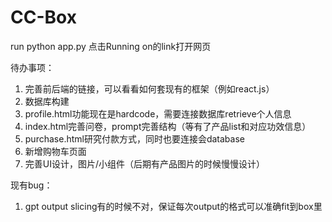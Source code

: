 # CC-Box
run python app.py 点击Running on的link打开网页

待办事项：

1. 完善前后端的链接，可以看看如何套现有的框架（例如react.js）
2. 数据库构建
3. profile.html功能现在是hardcode，需要连接数据库retrieve个人信息
4. index.html完善问卷，prompt完善结构（等有了产品list和对应功效信息）
5. purchase.html研究付款方式，同时也要连接会database
6. 新增购物车页面
7. 完善UI设计，图片/小组件（后期有产品图片的时候慢慢设计）


现有bug：

1. gpt output slicing有的时候不对，保证每次output的格式可以准确fit到box里